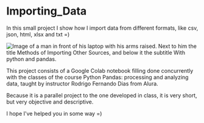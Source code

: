 # Importing_Data

In this small project I show how I import data from different formats, like csv, json, html, xlsx and txt =)

![Image of a man in front of his laptop with his arms raised. Next to him the title Methods of Importing Other Sources, and below it the subtitle With python and pandas.](https://user-images.githubusercontent.com/102270053/179422447-34977b96-47b3-4a42-9cdf-123dd835f01e.png)

This project consists of a Google Colab notebook filling done concurrently with the classes of the course Python Pandas: processing and analyzing data, taught by instructor Rodrigo Fernando Dias from Alura.

Because it is a parallel project to the one developed in class, it is very short, but very objective and descriptive.

I hope I've helped you in some way =)
